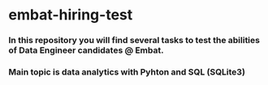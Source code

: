 # embat-hiring-test

### In this repository you will find several tasks to test the abilities of Data Engineer candidates @ Embat.
### Main topic is data analytics with Pyhton and SQL (SQLite3)